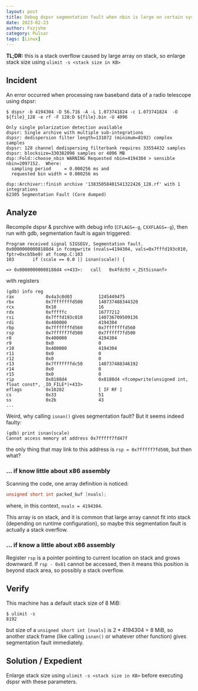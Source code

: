 ```yaml
---
layout: post
title: Debug dspsr segmentation fault when nbin is large on certain systems
date: 2023-02-23
author: Fxzjshm
category: Pulsar
tags: [Linux]
---
```


**TL;DR:** this is a stack overflow caused by large array on stack, so enlarge stack size using `ulimit -s <stack size in KB>`

## Incident
An error occurred when processing raw baseband data of a radio telescope using dspsr:
```
$ dspsr -b 4194304 -D 56.716 -A -L 1.073741824 -c 1.073741824  -O ${file}_128 -e rf -F 128:D ${file}.bin -U 4096

Only single polarization detection available
dspsr: Single archive with multiple sub-integrations
dspsr: dedispersion filter length=131072 (minimum=8192) complex samples
dspsr: 128 channel dedispersing filterbank requires 33554432 samples
dspsr: blocksize=330382096 samples or 4096 MB
dsp::Fold::choose_nbin WARNING Requested nbin=4194304 > sensible nbin=2097152.  Where:
  sampling period     = 0.000256 ms and
  requested bin width = 0.000256 ms

dsp::Archiver::finish archive '13835058401541322426_128.rf' with 1 integrations
62305 Segmentation Fault (Core dumped)
```

## Analyze
<!-- more -->
Recompile dspsr & psrchive with debug info (`CFLAGS=-g`, `CXXFLAGS=-g`), then run with gdb, segmentation fault is again triggered:
```
Program received signal SIGSEGV, Segmentation fault.
0x00000000008188d4 in fcompwrite (nvals=4194304, vals=0x7fffd193c010, fptr=0xcb5be0) at fcomp.C:103
103       if (scale == 0.0 || isnan(scale)) {
```
```
=> 0x00000000008188d4 <+433>:   call   0x4fdc93 <_ZSt5isnanf>
```
with registers
```
(gdb) info reg
rax            0x4a3c0d03          1245449475
rbx            0x7fffffffd500      140737488344320
rcx            0x10                16
rdx            0xfffffc            16777212
rsi            0x7fffd193c010      140736709509136
rdi            0x400000            4194304
rbp            0x7fffffffd560      0x7fffffffd560
rsp            0x7fffff7fd500      0x7fffff7fd500
r8             0x400000            4194304
r9             0x0                 0
r10            0x400000            4194304
r11            0x0                 0
r12            0x0                 0
r13            0x7fffffffdc50      140737488346192
r14            0x0                 0
r15            0x0                 0
rip            0x8188d4            0x8188d4 <fcompwrite(unsigned int, float const*, _IO_FILE*)+433>
eflags         0x10202             [ IF RF ]
cs             0x33                51
ss             0x2b                43
...
```

Weird, why calling `isnan()` gives segmentation fault? But it seems indeed faulty:
```
(gdb) print isnan(scale)
Cannot access memory at address 0x7fffff7fd47f
```
the only thing that may link to this address is `rsp = 0x7fffff7fd500`, but then what?

### ... if know little about x86 assembly
Scanning the code, one array definition is noticed:
```c++
unsigned short int packed_buf [nvals];
```
where, in this context, `nvals = 4194304`. 

This array is on stack, and it is common that large array cannot fit into stack (depending on runtime configuration), so maybe this segmentation fault is actually a stack overflow.

### ... if know a little about x86 assembly
Register `rsp` is a pointer pointing to current location on stack and grows downward.
If `rsp - 0x81` cannot be accessed, then it means this position is beyond stack area, so possibly a stack overflow.

## Verify
This machine has a default stack size of 8 MiB:
```
$ ulimit -s
8192
```
but size of a `unsigned short int [nvals]` is 2 * 4194304 = 8 MiB, so another stack frame (like calling `isnan()` or whatever other function) gives segmentation fault immediately.

## Solution / Expedient
Enlarge stack size using `ulimit -s <stack size in KB>` before executing dspsr with these parameters.
